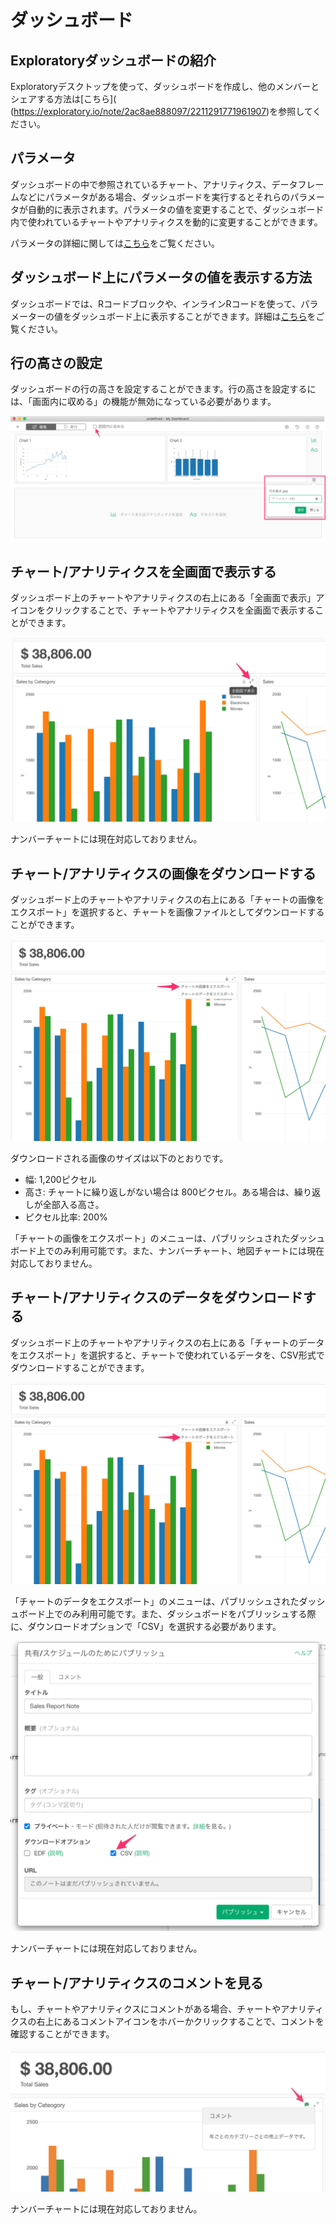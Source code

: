 # ダッシュボード

## Exploratoryダッシュボードの紹介

Exploratoryデスクトップを使って、ダッシュボードを作成し、他のメンバーとシェアする方法は[こちら]( (https://exploratory.io/note/2ac8ae888097/2211291771961907)を参照してください。





## パラメータ

ダッシュボードの中で参照されているチャート、アナリティクス、データフレームなどにパラメータがある場合、ダッシュボードを実行するとそれらのパラメータが自動的に表示されます。パラメータの値を変更することで、ダッシュボード内で使われているチャートやアナリティクスを動的に変更することができます。

パラメータの詳細に関しては[こちら](../parameter/parameter_ja.md)をご覧ください。



## ダッシュボード上にパラメータの値を表示する方法

ダッシュボードでは、Rコードブロックや、インラインRコードを使って、パラメーターの値をダッシュボード上に表示することができます。詳細は[こちら](../parameter/parameter_ja.md#ntoyadasshubdoniparamtnowosuru)をご覧ください。


## 行の高さの設定

ダッシュボードの行の高さを設定することができます。行の高さを設定するには、「画面内に収める」の機能が無効になっている必要があります。


![](images/rowheight-ja.png)



## チャート/アナリティクスを全画面で表示する

ダッシュボード上のチャートやアナリティクスの右上にある「全画面で表示」アイコンをクリックすることで、チャートやアナリティクスを全画面で表示することができます。

![](images/dashboard-view-fullscreen-ja.png)

ナンバーチャートには現在対応しておりません。

## チャート/アナリティクスの画像をダウンロードする

ダッシュボード上のチャートやアナリティクスの右上にある「チャートの画像をエクスポート」を選択すると、チャートを画像ファイルとしてダウンロードすることができます。

![](images/dashboard-download-image-ja.png)

ダウンロードされる画像のサイズは以下のとおりです。

* 幅: 1,200ピクセル
* 高さ: チャートに繰り返しがない場合は 800ピクセル。ある場合は、繰り返しが全部入る高さ。
* ピクセル比率: 200%

「チャートの画像をエクスポート」のメニューは、パブリッシュされたダッシュボード上でのみ利用可能です。また、ナンバーチャート、地図チャートには現在対応しておりません。

## チャート/アナリティクスのデータをダウンロードする


ダッシュボード上のチャートやアナリティクスの右上にある「チャートのデータをエクスポート」を選択すると、チャートで使われているデータを、CSV形式でダウンロードすることができます。

![](images/dashboard-download-data2-ja.png)


「チャートのデータをエクスポート」のメニューは、パブリッシュされたダッシュボード上でのみ利用可能です。また、ダッシュボードをパブリッシュする際に、ダウンロードオプションで「CSV」を選択する必要があります。

![](images/dashboard-download-data1-ja.png)


ナンバーチャートには現在対応しておりません。


## チャート/アナリティクスのコメントを見る

もし、チャートやアナリティクスにコメントがある場合、チャートやアナリティクスの右上にあるコメントアイコンをホバーかクリックすることで、コメントを確認することができます。

![](images/dashboard-chart-comment-ja.png)

ナンバーチャートには現在対応しておりません。
